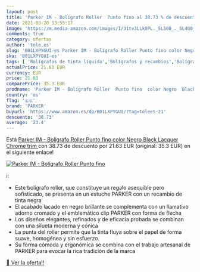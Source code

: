 ```yaml
---
layout: post
title: 'Parker IM - Bolígrafo Roller  Punto fino al 38.73 % de descuento'
date: 2021-08-20 13:55:17
image: 'https://m.media-amazon.com/images/I/31tv3LLk0PL._SL500_._SL400_.jpg'
comments: true
category: ofertas
author: 'tole.es'
slug: 'B01LXPYGUI-es Parker IM - Bolígrafo Roller Punto fino color Negro Black...'
sku: 'B01LXPYGUI-es'
tags: [ 'Bolígrafos de tinta líquida','Bolígrafos y recambios','Bolígrafos, lápices y útiles de escritura','Oficina y papelería','Plumas estilográficas','bolígrafo','parker', ]
actualPrice: 21.63 EUR
currency: EUR
price: 21.63
comparePrice: 35.3 EUR
prodname: 'Parker IM - Bolígrafo Roller  Punto fino  color Negro  Black Lacquer Chrome trim '
country: 'es'
flag: '🇪🇸'
brand: 'PARKER'
buyurl: 'https://www.amazon.es/dp/B01LXPYGUI/?tag=tolees-21'
descuento: '38.73'
average: '23.4'
---
```


Está [Parker IM - Bolígrafo Roller  Punto fino  color Negro  Black Lacquer Chrome trim ](https://www.amazon.es/dp/B01LXPYGUI/?tag=tolees-21) con 38.73 de descuento por 21.63 EUR (original: 35.3 EUR) en el siguiente enlace!

[![Parker IM - Bolígrafo Roller  Punto fino](https://m.media-amazon.com/images/I/31tv3LLk0PL._SL500_._SL400_.jpg)](https://www.amazon.es/dp/B01LXPYGUI/?tag=tolees-21)

ℹ️:

- Este bolígrafo roller, que constituye un regalo asequible pero sofisticado, se presenta en un estuche PARKER con un recambio de tinta negra
- El acabado lacado en negro brillante se complementa con un llamativo adorno cromado y el emblemático clip PARKER con forma de flecha
- Los diseños elegantes, refinados y de eficacia probada se combinan con una silueta moderna y cónica
- La punta del roller permite que la tinta fluya sobre el papel de forma suave, homogénea y sin esfuerzo.
- Su forma cómoda y ergonómica se combina con el trabajo artesanal de PARKER para evocar la rica tradición de la marca

[🛒 Ver la oferta!!](https://www.amazon.es/dp/B01LXPYGUI/?tag=tolees-21)

